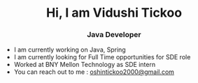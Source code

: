 <div align="center">
<h1>
  Hi, I am Vidushi Tickoo
</h1>
<h3>
  Java Developer
</h3>
</div

<div>
<ul>
  <li>I am currently working on Java, Spring</li>
  <li>I am currently looking for Full Time opportunities for SDE role</li>
  <li>Worked at BNY Mellon Technology as SDE intern </li>
  <li>You can reach out to me : <a href="mailto:oshintickoo2000@gmail.com">oshintickoo2000@gmail.com</a></li>
</ul>
</div>

<!--
**v03012000/v03012000** is a ✨ _special_ ✨ repository because its `README.md` (this file) appears on your GitHub profile.

Here are some ideas to get you started:

- 🔭 I’m currently working on ...
- 🌱 I’m currently learning ...
- 👯 I’m looking to collaborate on ...
- 🤔 I’m looking for help with ...
- 💬 Ask me about ...
- 📫 How to reach me: ...
- 😄 Pronouns: ...
- ⚡ Fun fact: ...
-->
